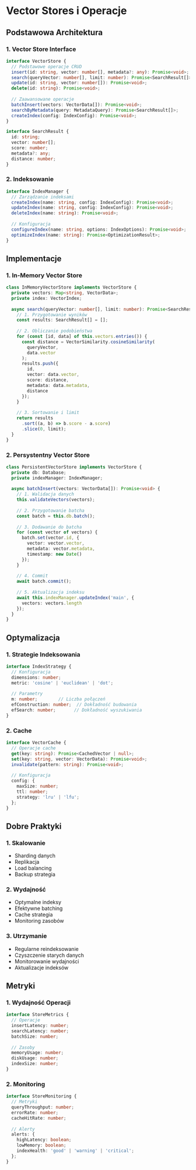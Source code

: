 # Vector Stores i Operacje

## Podstawowa Architektura

### 1. Vector Store Interface
```typescript
interface VectorStore {
  // Podstawowe operacje CRUD
  insert(id: string, vector: number[], metadata?: any): Promise<void>;
  search(queryVector: number[], limit: number): Promise<SearchResult[]>;
  update(id: string, vector: number[]): Promise<void>;
  delete(id: string): Promise<void>;
  
  // Zaawansowane operacje
  batchInsert(vectors: VectorData[]): Promise<void>;
  searchByMetadata(query: MetadataQuery): Promise<SearchResult[]>;
  createIndex(config: IndexConfig): Promise<void>;
}

interface SearchResult {
  id: string;
  vector: number[];
  score: number;
  metadata?: any;
  distance: number;
}
```

### 2. Indeksowanie
```typescript
interface IndexManager {
  // Zarządzanie indeksami
  createIndex(name: string, config: IndexConfig): Promise<void>;
  updateIndex(name: string, config: IndexConfig): Promise<void>;
  deleteIndex(name: string): Promise<void>;
  
  // Konfiguracja
  configureIndex(name: string, options: IndexOptions): Promise<void>;
  optimizeIndex(name: string): Promise<OptimizationResult>;
}
```

## Implementacje

### 1. In-Memory Vector Store
```typescript
class InMemoryVectorStore implements VectorStore {
  private vectors: Map<string, VectorData>;
  private index: VectorIndex;
  
  async search(queryVector: number[], limit: number): Promise<SearchResult[]> {
    // 1. Przygotowanie wyników
    const results: SearchResult[] = [];
    
    // 2. Obliczanie podobieństwa
    for (const [id, data] of this.vectors.entries()) {
      const distance = VectorSimilarity.cosineSimilarity(
        queryVector, 
        data.vector
      );
      results.push({
        id,
        vector: data.vector,
        score: distance,
        metadata: data.metadata,
        distance
      });
    }
    
    // 3. Sortowanie i limit
    return results
      .sort((a, b) => b.score - a.score)
      .slice(0, limit);
  }
}
```

### 2. Persystentny Vector Store
```typescript
class PersistentVectorStore implements VectorStore {
  private db: Database;
  private indexManager: IndexManager;
  
  async batchInsert(vectors: VectorData[]): Promise<void> {
    // 1. Walidacja danych
    this.validateVectors(vectors);
    
    // 2. Przygotowanie batcha
    const batch = this.db.batch();
    
    // 3. Dodawanie do batcha
    for (const vector of vectors) {
      batch.set(vector.id, {
        vector: vector.vector,
        metadata: vector.metadata,
        timestamp: new Date()
      });
    }
    
    // 4. Commit
    await batch.commit();
    
    // 5. Aktualizacja indeksu
    await this.indexManager.updateIndex('main', {
      vectors: vectors.length
    });
  }
}
```

## Optymalizacja

### 1. Strategie Indeksowania
```typescript
interface IndexStrategy {
  // Konfiguracja
  dimensions: number;
  metric: 'cosine' | 'euclidean' | 'dot';
  
  // Parametry
  m: number;        // Liczba połączeń
  efConstruction: number;  // Dokładność budowania
  efSearch: number;       // Dokładność wyszukiwania
}
```

### 2. Cache
```typescript
interface VectorCache {
  // Operacje cache
  get(key: string): Promise<CachedVector | null>;
  set(key: string, vector: VectorData): Promise<void>;
  invalidate(pattern: string): Promise<void>;
  
  // Konfiguracja
  config: {
    maxSize: number;
    ttl: number;
    strategy: 'lru' | 'lfu';
  };
}
```

## Dobre Praktyki

### 1. Skalowanie
- Sharding danych
- Replikacja
- Load balancing
- Backup strategia

### 2. Wydajność
- Optymalne indeksy
- Efektywne batching
- Cache strategia
- Monitoring zasobów

### 3. Utrzymanie
- Regularne reindeksowanie
- Czyszczenie starych danych
- Monitorowanie wydajności
- Aktualizacje indeksów

## Metryki

### 1. Wydajność Operacji
```typescript
interface StoreMetrics {
  // Operacje
  insertLatency: number;
  searchLatency: number;
  batchSize: number;
  
  // Zasoby
  memoryUsage: number;
  diskUsage: number;
  indexSize: number;
}
```

### 2. Monitoring
```typescript
interface StoreMonitoring {
  // Metryki
  queryThroughput: number;
  errorRate: number;
  cacheHitRate: number;
  
  // Alerty
  alerts: {
    highLatency: boolean;
    lowMemory: boolean;
    indexHealth: 'good' | 'warning' | 'critical';
  };
}
``` 